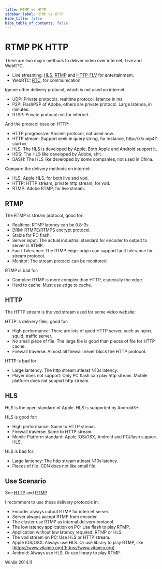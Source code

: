 ```yaml
---
title: RTMP vs HTTP
sidebar_label: RTMP vs HTTP
hide_title: false
hide_table_of_contents: false
---
```


# RTMP PK HTTP

There are two major methods to deliver video over internet, Live and WebRTC.

* Live streaming: [HLS](http://ossrs.net/srs.release/wiki/v4_EN_DeliveryHLS), [RTMP](http://ossrs.net/srs.release/wiki/v4_EN_DeliveryRTMP) and [HTTP-FLV](http://ossrs.net/srs.release/wiki/v4_EN_DeliveryHttpStream) for entertainment.
* WebRTC: [RTC](http://ossrs.net/srs.release/wiki/v4_EN_WebRTC), for communication.

Ignore other delivery protocol, which is not used on internet:
* UDP: Private protocols, realtime protocol, latence in ms.
* P2P: FlashP2P of Adobe, others are private protocol. Large latence, in minutes.
* RTSP: Private protocol not for internet.

And the protocol base on HTTP:
* HTTP progressive: Ancient protocol, not used now.
* HTTP stream: Support seek in query string, for instance, http://x/x.mp4?start=x.
* HLS: The HLS is developed by Apple. Both Apple and Android support it.
* HDS: The HLS like developed by Adobe, shit.
* DASH: The HLS like developed by some companies, not used in China.

Compare the delivery methods on internet:

* HLS: Apple HLS, for both live and vod.
* HTTP: HTTP stream, private http stream, for vod.
* RTMP: Adobe RTMP, for live stream.

## RTMP

The RTMP is stream protocol, good for:
* Realtime: RTMP latency can be 0.8-3s.
* DRM: RTMPE/RTMPS encrypt protocol.
* Stable for PC flash.
* Server input: The actual industrial standard for encoder to output to server is RTMP.
* Fault Tolerance: The RTMP edge-origin can support fault tolerance for stream protocol.
* Monitor: The stream protocol can be monitored.

RTMP is bad for:
* Complex: RTMP is more complex than HTTP, especially the edge.
* Hard to cache: Must use edge to cache.

## HTTP

The HTTP stream is the vod stream used for some video website:

HTTP is delivery files, good for:
* High performance: There are lots of good HTTP server, such as nginx, squid, traffic server.
* No small piece of file: The large file is good than pieces of file for HTTP cache.
* Firewall traverse: Almost all firewall never block the HTTP protocol.

HTTP is bad for:
* Large lantency: The http stream atleast N10s latency.
* Player does not support: Only PC flash can play http stream. Mobile platform does not support http stream.

## HLS

HLS is the open standard of Apple. HLS is supported by Android3+.

HLS is good for:
* High performance: Same to HTTP stream.
* Firewall traverse: Same to HTTP stream.
* Mobile Platform standard: Apple IOS/OSX, Android and PC/flash support HLS.

HLS is bad for:
* Large lantency: The http stream atleast N10s latency.
* Pieces of file: CDN does not like small file.

## Use Scenario

See [HTTP](http://ossrs.net/srs.release/wiki/v4_EN_DeliveryHLS)
and [RTMP](http://ossrs.net/srs.release/wiki/v4_EN_DeliveryRTMP)

I recomment to use these delivery protocols in:
* Encoder always output RTMP for internet server.
* Server always accept RTMP from encoder.
* The cluster use RTMP as internal delivery protocol.
* The low latency application on PC: Use flash to play RTMP.
* Application without low latency required: RTMP or HLS.
* The vod stream on PC: Use HLS or HTTP stream.
* Apple IOS/OSX: Always use HLS. Or use library to play RTMP, like [https://www.vitamio.org](https://www.vitamio.org)
* Android: Always use HLS. Or use library to play RTMP.

Winlin 2014.11

